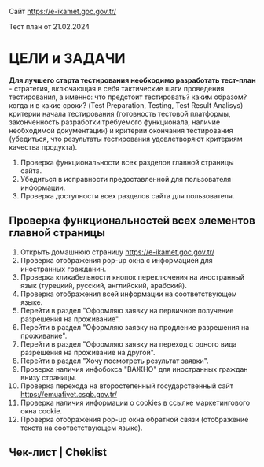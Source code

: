 Сайт https://e-ikamet.goc.gov.tr/

Тест план от 21.02.2024

<h1>ЦЕЛИ и ЗАДАЧИ</h1>

<b>Для лучшего старта тестирования необходимо разработать тест-план</b> - стратегия, включающая в себя тактические шаги проведения тестирования, а именно: что предстоит тестировать? каким образом? когда и в какие сроки? (Test Preparation, Testing, Test Result Analisys) критерии начала тестирования (готовность тестовой платформы, законченность разработки требуемого функционала, наличие необходимой документации) и критерии окончания тестирования (убедиться, что результаты тестирования удовлетворяют критериям качества продукта).

1. Проверка функциональности всех разделов главной страницы сайта.
2. Убедиться в исправности предоставленной для пользователя информации.
3. Проверка доступности всех разделов сайта для пользователя.

<H2>Проверка функциональностей всех элементов главной страницы</H2>

1. Открыть домашнюю страницу https://e-ikamet.goc.gov.tr/
2. Проверка отображения pop-up окна с информацией для иностранных гражданин.
3. Проверка кликабельности кнопок переключения на иностранный язык (турецкий, русский, английский, арабский).
4. Проверка отображения всей информации на соответствующем языке.
5. Перейти в раздел "Оформляю заявку на первичное получение разрешения на проживание".
6. Перейти в раздел "Оформляю заявку на продление разрешения на проживание".
7. Перейти в раздел "Оформляю заявку на переход с одного вида разрешения на проживание на другой".
8. Перейти в раздел "Хочу посмотреть результат заявки".
9. Проверка наличия инфобокса "ВАЖНО" для иностранных граждан внизу страницы.
10. Проверка перехода на второстепенный государственный сайт https://emuafiyet.csgb.gov.tr/
11. Проверка наличия информации о cookies в ссылке маркетингового окна cookie.
12. Проверка отображения pop-up окна обратной связи (отображение текста на соответствующем языке).

<h2>Чек-лист | Cheklist</h2>
